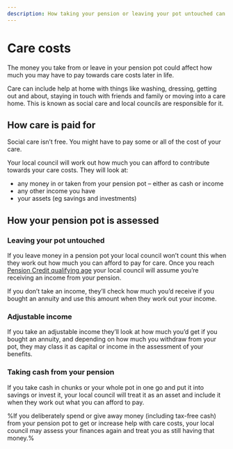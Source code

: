 ```yaml
---
description: How taking your pension or leaving your pot untouched can affect how much you have to pay for care.
---
```


# Care costs
 
The money you take from or leave in your pension pot could affect how much you may have to pay towards care costs later in life.

Care can include help at home with things like washing, dressing, getting out and about, staying in touch with friends and family or moving into a care home. This is known as social care and local councils are responsible for it.

## How care is paid for

Social care isn’t free. You might have to pay some or all of the cost of your care.

Your local council will work out how much you can afford to contribute towards your care costs. They will look at:

- any money in or taken from your pension pot – either as cash or income
- any other income you have
- your assets (eg savings and investments)

## How your pension pot is assessed

### Leaving your pot untouched

If you leave money in a pension pot your local council won’t count this when they work out how much you can afford to pay for care. Once you reach [Pension Credit qualifying age](https://www.gov.uk/calculate-state-pension) your local council will assume you’re receiving an income from your pension.

If you don’t take an income, they’ll check how much you’d receive if you bought an annuity and use this amount when they work out your income.

### Adjustable income

If you take an adjustable income they’ll look at how much you’d get if you bought an annuity, and depending on how much you withdraw from your pot, they may class it as capital or income in the assessment of your benefits.

### Taking cash from your pension

If you take cash in chunks or your whole pot in one go and put it into savings or invest it, your local council will treat it as an asset and include it when they work out what you can afford to pay.

%If you deliberately spend or give away money (including tax-free cash) from your pension pot to get or increase help with care costs, your local council may assess your finances again and treat you as still having that money.%
